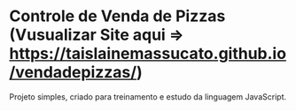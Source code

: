 # Controle de Venda de Pizzas (Vusualizar Site aqui => https://taislainemassucato.github.io/vendadepizzas/)
 Projeto simples, criado para treinamento e estudo da linguagem JavaScript.
